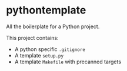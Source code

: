 # pythontemplate
All the boilerplate for a Python project.

This project contains:

* A python specific `.gitignore`
* A template `setup.py` 
* A template `Makefile` with precanned targets
